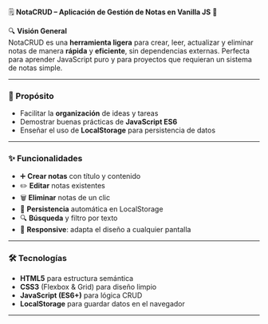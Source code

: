 🗒️ **NotaCRUD – Aplicación de Gestión de Notas en Vanilla JS** 🚀

🔍 **Visión General**  
NotaCRUD es una **herramienta ligera** para crear, leer, actualizar y eliminar notas de manera **rápida** y **eficiente**, sin dependencias externas. Perfecta para aprender JavaScript puro y para proyectos que requieran un sistema de notas simple.

---

### 🎯 Propósito  
- Facilitar la **organización** de ideas y tareas  
- Demostrar buenas prácticas de **JavaScript ES6**  
- Enseñar el uso de **LocalStorage** para persistencia de datos

---

### ✨ Funcionalidades  
- ➕ **Crear notas** con título y contenido  
- ✏️ **Editar** notas existentes  
- 🗑️ **Eliminar** notas de un clic  
- 💾 **Persistencia** automática en LocalStorage  
- 🔍 **Búsqueda** y filtro por texto  
- 📱 **Responsive**: adapta el diseño a cualquier pantalla

---

### 🛠️ Tecnologías  
- **HTML5** para estructura semántica  
- **CSS3** (Flexbox & Grid) para diseño limpio  
- **JavaScript (ES6+)** para lógica CRUD  
- **LocalStorage** para guardar datos en el navegador

---
